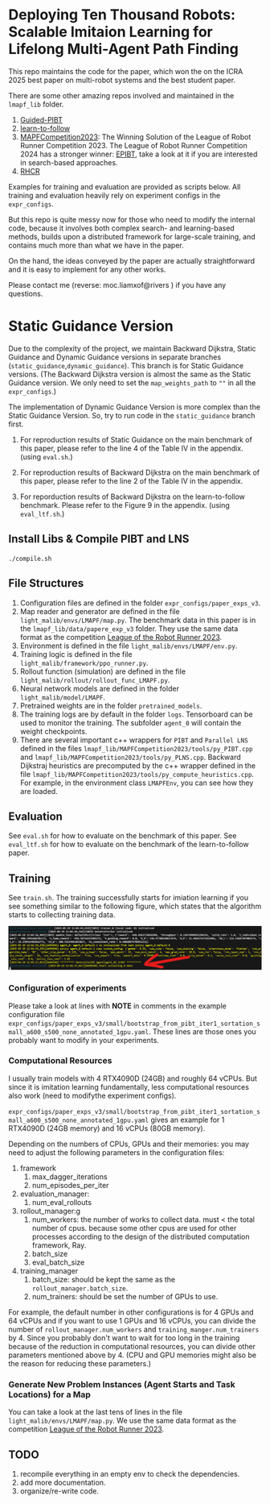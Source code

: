 # Deploying Ten Thousand Robots: Scalable Imitaion Learning for Lifelong Multi-Agent Path Finding

This repo maintains the code for the paper, which won the on the ICRA 2025 best paper on multi-robot systems and the best student paper.

There are some other amazing repos involved and maintained in the `lmapf_lib` folder. 
1. [Guided-PIBT](https://github.com/nobodyczcz/Guided-PIBT)
2. [learn-to-follow](https://github.com/AIRI-Institute/learn-to-follow)
3. [MAPFCompetition2023](https://github.com/DiligentPanda/MAPF-LRR2023): The Winning Solution of the League of Robot Runner Competition 2023. The League of Robot Runner Competition 2024 has a stronger winner: [EPIBT](https://github.com/Straple/LORR24), take a look at it if you are interested in search-based approaches.
4. [RHCR](https://github.com/Jiaoyang-Li/RHCR)

Examples for training and evaluation are provided as scripts below.  All training and evaluation heavily rely on experiment configs in the `expr_configs`. 

But this repo is quite messy now for those who need to modify the internal code, because it involves both complex search- and learning-based methods, builds upon a distributed framework for large-scale training, and contains much more than what we have in the paper.

On the hand, the ideas conveyed by the paper are actually straightforward and it is easy to implement for any other works.

Please contact me (reverse:
moc.liamxof@rivers
) if you have any questions.

# Static Guidance Version
Due to the complexity of the project, we maintain Backward Dijkstra, Static Guidance and Dynamic Guidance versions in separate branches (`static_guidance`,`dynamic_guidance`). This branch is for Static Guidance versions. (The Backward Dijkstra version is almost the same as the Static Guidance version. We only need to set the `map_weights_path` to `""` in all the `expr_configs`.) 

The implementation of Dynamic Guidance Version is more complex than the Static Guidance Version. So, try to run code in the `static_guidance` branch first.

1. For reproduction results of Static Guidance on the main benchmark of this paper, please refer to the line 4 of the Table IV in the appendix. (using `eval.sh`.)

2. For reproduction results of Backward Dijkstra on the main benchmark of this paper, please refer to the line 2 of the Table IV in the appendix.

3. For reporduction results of Backward Dijkstra on the learn-to-follow benchmark. Please refer to the Figure 9 in the appendix. (using `eval_ltf.sh`.)

## Install Libs & Compile PIBT and LNS
```
./compile.sh
```

## File Structures
1. Configuration files are defined in the folder `expr_configs/paper_exps_v3`.
2. Map reader and generator are defined in the file `light_malib/envs/LMAPF/map.py`. The benchmark data in this paper is in the `lmapf_lib/data/papere_exp_v3` folder. They use the same data format as the competition [League of the Robot Runner 2023](https://github.com/MAPF-Competition/Start-Kit/blob/main/Input_Output_Format.md).
3. Environment is defined in the file `light_malib/envs/LMAPF/env.py`.
4. Training logic is defined in the file `light_malib/framework/ppo_runner.py`.
5. Rollout function (simulation) are defined in the file `light_malib/rollout/rollout_func_LMAPF.py`.
6. Neural network models are defined in the folder `light_malib/model/LMAPF`.
7. Pretrained weights are in the folder `pretrained_models`.
8. The training logs are by default in the folder `logs`. Tensorboard can be used to monitor the training. The subfolder `agent_0` will contain the weight checkpoints.
9. There are several important c++ wrappers for `PIBT` and `Parallel LNS` defined in the files `lmapf_lib/MAPFCompetition2023/tools/py_PIBT.cpp` and `lmapf_lib/MAPFCompetition2023/tools/py_PLNS.cpp`. Backward Dijkstraj heuristics are precomputed by the c++ wrapper defined in the file `lmapf_lib/MAPFCompetition2023/tools/py_compute_heuristics.cpp`. For example, in the environment class `LMAPFEnv`, you can see how they are loaded.

## Evaluation
See `eval.sh` for how to evaluate on the benchmark of this paper.
See `eval_ltf.sh` for how to evaluate on the benchmark of the learn-to-follow paper.

## Training
See `train.sh`. The training successfully starts for imiation learning if you see something similar to the following figure, which states that the algorithm starts to collecting training data.

![successful_run](figs/successful_run.png)

### Configuration of experiments
Please take a look at lines with **NOTE** in comments in the example configuration file `expr_configs/paper_exps_v3/small/bootstrap_from_pibt_iter1_sortation_small_a600_s500_none_annotated_1gpu.yaml`. These lines are those ones you probably want to modify in your experiments.

### Computational Resources
I usually train models with 4 RTX4090D (24GB) and roughly 64 vCPUs. But since it is imitation learning fundamentally, less computational resources also work (need to modifythe experiment configs). 

`expr_configs/paper_exps_v3/small/bootstrap_from_pibt_iter1_sortation_small_a600_s500_none_annotated_1gpu.yaml` gives an example for 1 RTX4090D (24GB memory) and 16 vCPUs (80GB memory).

Depending on the numbers of CPUs, GPUs and their memories: you may need to adjust the following parameters in the configuration files:
1. framework
    1. max_dagger_iterations
    2. num_episodes_per_iter
2. evaluation_manager:
    1. num_eval_rollouts
3. rollout_manager:g
    1. num_workers: the number of works to collect data. must < the total number of cpus. because some other cpus are used for other processes according to the design of the distributed computation framework, Ray.
    2. batch_size
    3. eval_batch_size
3. training_manager
    1. batch_size: should be kept the same as the `rollout_manager.batch_size`.
    2. num_trainers: should be set the number of GPUs to use.

For example, the default number in other configurations is for 4 GPUs and 64 vCPUs and if you want to use 1 GPUs and 16 vCPUs, you can divide the number of `rollout_manager.num_workers` and `training_manger.num_trainers` by 4. Since you probably don't want to wait for too long in the training because of the reduction in computational resources, you can divide other parameters mentioned above by 4. (CPU and GPU memories might also be the reason for reducing these parameters.)

### Generate New Problem Instances (Agent Starts and Task Locations) for a Map
You can take a look at the last tens of lines in the file `light_malib/envs/LMAPF/map.py`. We use the same data format as the competition [League of the Robot Runner 2023](https://github.com/MAPF-Competition/Start-Kit/blob/main/Input_Output_Format.md).

## TODO
1. recompile everything in an empty env to check the dependencies.
2. add more documentation.
3. organize/re-write code.
